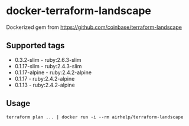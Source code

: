 # docker-terraform-landscape

Dockerized gem from https://github.com/coinbase/terraform-landscape

## Supported tags

* 0.3.2-slim - ruby:2.6.3-slim
* 0.1.17-slim - ruby:2.4.3-slim
* 0.1.17-alpine - ruby:2.4.2-alpine
* 0.1.17 - ruby:2.4.2-alpine
* 0.1.13 - ruby:2.4.2-alpine

## Usage

```
terraform plan ... | docker run -i --rm airhelp/terraform-landscape
```
